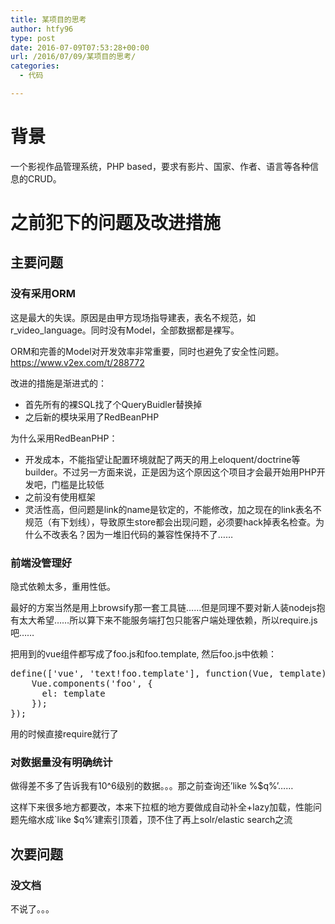 ```yaml
---
title: 某项目的思考
author: htfy96
type: post
date: 2016-07-09T07:53:28+00:00
url: /2016/07/09/某项目的思考/
categories:
  - 代码

---
```

# 背景

一个影视作品管理系统，PHP based，要求有影片、国家、作者、语言等各种信息的CRUD。

# 之前犯下的问题及改进措施

## 主要问题

### 没有采用ORM

这是最大的失误。原因是由甲方现场指导建表，表名不规范，如r\_video\_language。同时没有Model，全部数据都是裸写。

ORM和完善的Model对开发效率非常重要，同时也避免了安全性问题。https://www.v2ex.com/t/288772

改进的措施是渐进式的：

  * 首先所有的裸SQL找了个QueryBuidler替换掉
  * 之后新的模块采用了RedBeanPHP

为什么采用RedBeanPHP：

  * 开发成本，不能指望让配置环境就配了两天的用上eloquent/doctrine等builder。不过另一方面来说，正是因为这个原因这个项目才会最开始用PHP开发吧，门槛是比较低
  * 之前没有使用框架
  * 灵活性高，但问题是link的name是钦定的，不能修改，加之现在的link表名不规范（有下划线），导致原生store都会出现问题，必须要hack掉表名检查。为什么不改表名？因为一堆旧代码的兼容性保持不了……

### 前端没管理好

隐式依赖太多，重用性低。

最好的方案当然是用上browsify那一套工具链……但是同理不要对新人装nodejs抱有太大希望……所以算下来不能服务端打包只能客户端处理依赖，所以require.js吧……

把用到的vue组件都写成了foo.js和foo.template, 然后foo.js中依赖：

<pre class="lang:js decode:true">define(['vue', 'text!foo.template'], function(Vue, template) {
    Vue.components('foo', {
      el: template
    });
});
</pre>

用的时候直接require就行了

### 对数据量没有明确统计

做得差不多了告诉我有10^6级别的数据。。。那之前查询还&#8217;like %$q%&#8217;……

这样下来很多地方都要改，本来下拉框的地方要做成自动补全+lazy加载，性能问题先缩水成\`like $q%&#8217;建索引顶着，顶不住了再上solr/elastic search之流

## 次要问题

### 没文档

不说了。。。